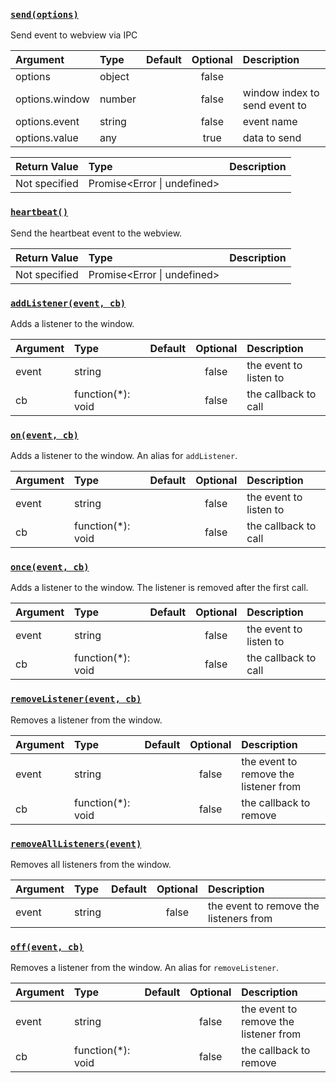 
### [`send(options)`](https://github.com/socketsupply/socket/blob/master/npm/packages/@socketsupply/socket-node/index.js#L168)

Send event to webview via IPC

| Argument | Type | Default | Optional | Description |
| :---     | :--- | :---:   | :---:    | :---        |
| options | object |  | false |  |
| options.window | number |  | false | window index to send event to |
| options.event | string |  | false | event name |
| options.value | any |  | true | data to send |

| Return Value | Type | Description |
| :---         | :--- | :---        |
| Not specified | Promise<Error \| undefined> |  |


### [`heartbeat()`](https://github.com/socketsupply/socket/blob/master/npm/packages/@socketsupply/socket-node/index.js#L198)

Send the heartbeat event to the webview.

| Return Value | Type | Description |
| :---         | :--- | :---        |
| Not specified | Promise<Error \| undefined> |  |


### [`addListener(event, cb)`](https://github.com/socketsupply/socket/blob/master/npm/packages/@socketsupply/socket-node/index.js#L209)

Adds a listener to the window.

| Argument | Type | Default | Optional | Description |
| :---     | :--- | :---:   | :---:    | :---        |
| event | string |  | false | the event to listen to |
| cb | function(*): void |  | false | the callback to call |


### [`on(event, cb)`](https://github.com/socketsupply/socket/blob/master/npm/packages/@socketsupply/socket-node/index.js#L220)

Adds a listener to the window. An alias for `addListener`.

| Argument | Type | Default | Optional | Description |
| :---     | :--- | :---:   | :---:    | :---        |
| event | string |  | false | the event to listen to |
| cb | function(*): void |  | false | the callback to call |


### [`once(event, cb)`](https://github.com/socketsupply/socket/blob/master/npm/packages/@socketsupply/socket-node/index.js#L230)

Adds a listener to the window. The listener is removed after the first call.

| Argument | Type | Default | Optional | Description |
| :---     | :--- | :---:   | :---:    | :---        |
| event | string |  | false | the event to listen to |
| cb | function(*): void |  | false | the callback to call |


### [`removeListener(event, cb)`](https://github.com/socketsupply/socket/blob/master/npm/packages/@socketsupply/socket-node/index.js#L240)

Removes a listener from the window.

| Argument | Type | Default | Optional | Description |
| :---     | :--- | :---:   | :---:    | :---        |
| event | string |  | false | the event to remove the listener from |
| cb | function(*): void |  | false | the callback to remove |


### [`removeAllListeners(event)`](https://github.com/socketsupply/socket/blob/master/npm/packages/@socketsupply/socket-node/index.js#L249)

Removes all listeners from the window.

| Argument | Type | Default | Optional | Description |
| :---     | :--- | :---:   | :---:    | :---        |
| event | string |  | false | the event to remove the listeners from |


### [`off(event, cb)`](https://github.com/socketsupply/socket/blob/master/npm/packages/@socketsupply/socket-node/index.js#L260)

Removes a listener from the window. An alias for `removeListener`.

| Argument | Type | Default | Optional | Description |
| :---     | :--- | :---:   | :---:    | :---        |
| event | string |  | false | the event to remove the listener from |
| cb | function(*): void |  | false | the callback to remove |

